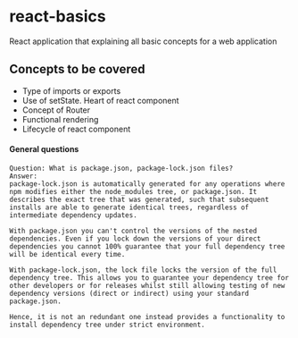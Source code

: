 # react-basics
React application  that explaining all basic concepts for a web application

## Concepts to be covered
 * Type of imports or exports
 * Use of setState. Heart of react component
 * Concept of Router
 * Functional rendering
 * Lifecycle of react component

#### General questions
    Question: What is package.json, package-lock.json files?
    Answer: 
    package-lock.json is automatically generated for any operations where npm modifies either the node_modules tree, or package.json. It describes the exact tree that was generated, such that subsequent installs are able to generate identical trees, regardless of intermediate dependency updates.

    With package.json you can't control the versions of the nested dependencies. Even if you lock down the versions of your direct dependencies you cannot 100% guarantee that your full dependency tree will be identical every time.

    With package-lock.json, the lock file locks the version of the full dependency tree. This allows you to guarantee your dependency tree for other developers or for releases whilst still allowing testing of new dependency versions (direct or indirect) using your standard package.json.

    Hence, it is not an redundant one instead provides a functionality to install dependency tree under strict environment.